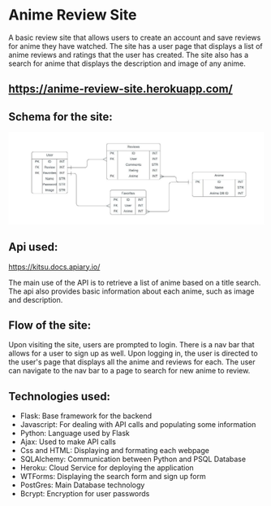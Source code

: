 # Anime Review Site

A basic review site that allows users to create an account and save reviews for anime they have watched. The site has a user page that displays a list of anime reviews and ratings that the user has created. The site also has a search for anime that
displays the description and image of any anime.

## https://anime-review-site.herokuapp.com/

## Schema for the site:

![Image](Schema.jpeg "Schema")

## Api used:

https://kitsu.docs.apiary.io/

The main use of the API is to retrieve a list of anime based on a title search. The api also provides basic information about each anime, such as image and description.

## Flow of the site:

Upon visiting the site, users are prompted to login. There is a nav bar that allows for a user to sign up as well. Upon logging in, the user is directed to the user's page that displays all the anime and reviews for each. The user can navigate to the nav bar to a page to search for new anime to review.

## Technologies used:

- Flask: Base framework for the backend
- Javascript: For dealing with API calls and populating some information
- Python: Language used by Flask
- Ajax: Used to make API calls
- Css and HTML: Displaying and formating each webpage
- SQLAlchemy: Communication between Python and PSQL Database
- Heroku: Cloud Service for deploying the application
- WTForms: Displaying the search form and sign up form
- PostGres: Main Database technology
- Bcrypt: Encryption for user passwords
